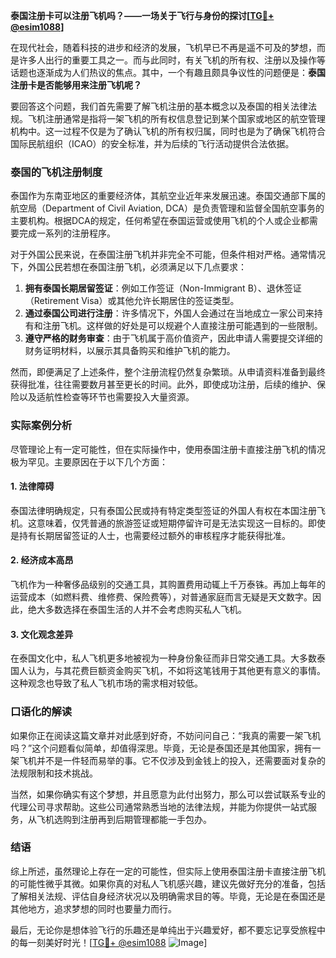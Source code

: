 **泰国注册卡可以注册飞机吗？——一场关于飞行与身份的探讨[[TG💪+ @esim1088](https://t.me/s/esim1088)]**

在现代社会，随着科技的进步和经济的发展，飞机早已不再是遥不可及的梦想，而是许多人出行的重要工具之一。而与此同时，有关飞机的所有权、注册以及操作等话题也逐渐成为人们热议的焦点。其中，一个有趣且颇具争议性的问题便是：**泰国注册卡是否能够用来注册飞机呢？**

要回答这个问题，我们首先需要了解飞机注册的基本概念以及泰国的相关法律法规。飞机注册通常是指将一架飞机的所有权信息登记到某个国家或地区的航空管理机构中。这一过程不仅是为了确认飞机的所有权归属，同时也是为了确保飞机符合国际民航组织（ICAO）的安全标准，并为后续的飞行活动提供合法依据。

### 泰国的飞机注册制度

泰国作为东南亚地区的重要经济体，其航空业近年来发展迅速。泰国交通部下属的航空局（Department of Civil Aviation, DCA）是负责管理和监督全国航空事务的主要机构。根据DCA的规定，任何希望在泰国运营或使用飞机的个人或企业都需要完成一系列的注册程序。

对于外国公民来说，在泰国注册飞机并非完全不可能，但条件相对严格。通常情况下，外国公民若想在泰国注册飞机，必须满足以下几点要求：

1. **拥有泰国长期居留签证**：例如工作签证（Non-Immigrant B）、退休签证（Retirement Visa）或其他允许长期居住的签证类型。
2. **通过泰国公司进行注册**：许多情况下，外国人会通过在当地成立一家公司来持有和注册飞机。这样做的好处是可以规避个人直接注册可能遇到的一些限制。
3. **遵守严格的财务审查**：由于飞机属于高价值资产，因此申请人需要提交详细的财务证明材料，以展示其具备购买和维护飞机的能力。

然而，即便满足了上述条件，整个注册流程仍然复杂繁琐。从申请资料准备到最终获得批准，往往需要数月甚至更长的时间。此外，即使成功注册，后续的维护、保险以及适航性检查等环节也需要投入大量资源。

### 实际案例分析

尽管理论上有一定可能性，但在实际操作中，使用泰国注册卡直接注册飞机的情况极为罕见。主要原因在于以下几个方面：

#### 1. 法律障碍
泰国法律明确规定，只有泰国公民或持有特定类型签证的外国人有权在本国注册飞机。这意味着，仅凭普通的旅游签证或短期停留许可是无法实现这一目标的。即使是持有长期居留签证的人士，也需要经过额外的审核程序才能获得批准。

#### 2. 经济成本高昂
飞机作为一种奢侈品级别的交通工具，其购置费用动辄上千万泰铢。再加上每年的运营成本（如燃料费、维修费、保险费等），对普通家庭而言无疑是天文数字。因此，绝大多数选择在泰国生活的人并不会考虑购买私人飞机。

#### 3. 文化观念差异
在泰国文化中，私人飞机更多地被视为一种身份象征而非日常交通工具。大多数泰国人认为，与其花费巨额资金购买飞机，不如将这笔钱用于其他更有意义的事情。这种观念也导致了私人飞机市场的需求相对较低。

### 口语化的解读

如果你正在阅读这篇文章并对此感到好奇，不妨问问自己：“我真的需要一架飞机吗？”这个问题看似简单，却值得深思。毕竟，无论是泰国还是其他国家，拥有一架飞机并不是一件轻而易举的事。它不仅涉及到金钱上的投入，还需要面对复杂的法规限制和技术挑战。

当然，如果你确实有这个梦想，并且愿意为此付出努力，那么可以尝试联系专业的代理公司寻求帮助。这些公司通常熟悉当地的法律法规，并能为你提供一站式服务，从飞机选购到注册再到后期管理都能一手包办。

### 结语

综上所述，虽然理论上存在一定的可能性，但实际上使用泰国注册卡直接注册飞机的可能性微乎其微。如果你真的对私人飞机感兴趣，建议先做好充分的准备，包括了解相关法规、评估自身经济状况以及明确需求目的等。毕竟，无论是在泰国还是其他地方，追求梦想的同时也要量力而行。

最后，无论你是想体验飞行的乐趣还是单纯出于兴趣爱好，都不要忘记享受旅程中的每一刻美好时光！[[TG💪+ @esim1088](https://t.me/s/esim1088) ![Image](https://i.postimg.cc/4NQfJmqS/Snipaste-2025-05-13-00-14-12.png)]